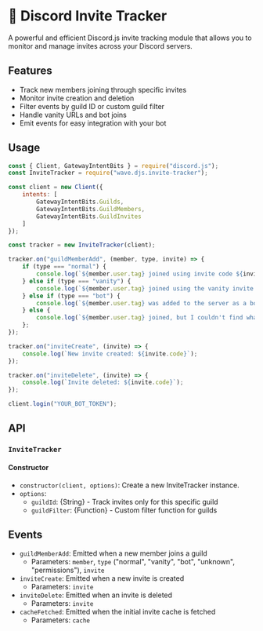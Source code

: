 # 📧 Discord Invite Tracker

A powerful and efficient Discord.js invite tracking module that allows you to monitor and manage invites across your Discord servers.

## Features

- Track new members joining through specific invites
- Monitor invite creation and deletion
- Filter events by guild ID or custom guild filter
- Handle vanity URLs and bot joins
- Emit events for easy integration with your bot

## Usage

```js
const { Client, GatewayIntentBits } = require("discord.js");
const InviteTracker = require("wave.djs.invite-tracker");

const client = new Client({
    intents: [
        GatewayIntentBits.Guilds,
        GatewayIntentBits.GuildMembers,
        GatewayIntentBits.GuildInvites
    ]
});

const tracker = new InviteTracker(client);

tracker.on("guildMemberAdd", (member, type, invite) => {
    if (type === "normal") {
        console.log(`${member.user.tag} joined using invite code ${invite.code} from ${invite.inviter.tag}.`);
    } else if (type === "vanity") {
        console.log(`${member.user.tag} joined using the vanity invite link.`);
    } else if (type === "bot") {
        console.log(`${member.user.tag} was added to the server as a bot.`);
    } else {
        console.log(`${member.user.tag} joined, but I couldn't find what invite they used.`);
    };
});

tracker.on("inviteCreate", (invite) => {
    console.log(`New invite created: ${invite.code}`);
});

tracker.on("inviteDelete", (invite) => {
    console.log(`Invite deleted: ${invite.code}`);
});

client.login("YOUR_BOT_TOKEN");
```

## API

### `InviteTracker`

#### Constructor

- `constructor(client, options)`: Create a new InviteTracker instance.
- `options`:
  - `guildId`: {String} - Track invites only for this specific guild
  - `guildFilter`: {Function} - Custom filter function for guilds

## Events

- `guildMemberAdd`: Emitted when a new member joins a guild
  - Parameters: `member`, `type` ("normal", "vanity", "bot", "unknown", "permissions"), `invite`
- `inviteCreate`: Emitted when a new invite is created
  - Parameters: `invite`
- `inviteDelete`: Emitted when an invite is deleted
  - Parameters: `invite`
- `cacheFetched`: Emitted when the initial invite cache is fetched
  - Parameters: `cache`